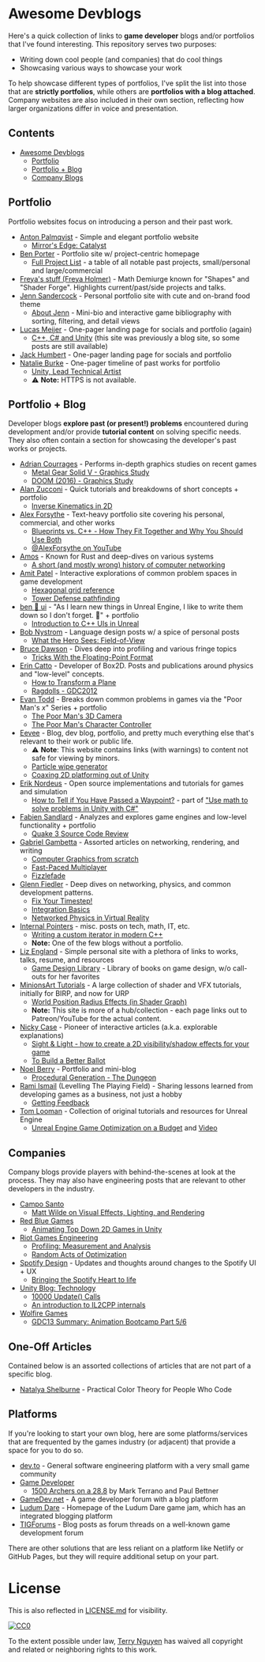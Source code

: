 # Awesome Devblogs

Here's a quick collection of links to **game developer** blogs and/or portfolios
that I've found interesting. This repository serves two purposes:

- Writing down cool people (and companies) that do cool things
- Showcasing various ways to showcase your work

To help showcase different types of portfolios, I've split the list into those
that are **strictly portfolios**, while others are **portfolios with a blog
attached**. Company websites are also included in their own section, reflecting
how larger organizations differ in voice and presentation.

## Contents

- [Awesome Devblogs](#awesome-devblogs)
  - [Portfolio](#portfolio)
  - [Portfolio + Blog](#portfolio--blog)
  - [Company Blogs](#companies)

## Portfolio

Portfolio websites focus on introducing a person and their past work.

- [Anton Palmqvist](https://antonpalmqvist.com/) - Simple and elegant portfolio website
  - [Mirror's Edge: Catalyst](https://antonpalmqvist.com/mirrorsedge)
- [Ben Porter](https://bp.io/) - Portfolio site w/ project-centric homepage
  - [Full Project List](https://bp.io/projects/) - a table of all notable past projects, small/personal and large/commercial
- [Freya's stuff (Freya Holmer)](https://acegikmo.com/) - Math Demiurge known for "Shapes" and "Shader Forge". Highlights current/past/side projects and talks.
- [Jenn Sandercock](https://jennsand.com/) - Personal portfolio site with cute and on-brand food theme
  - [About Jenn](https://jennsand.com/about/) - Mini-bio and interactive game bibliography with sorting, filtering, and detail views
- [Lucas Meijer](http://lucasmeijer.com/) - One-pager landing page for socials and portfolio (again)
  - [C++, C# and Unity](http://lucasmeijer.com/posts/cpp_unity/) (this site was previously a blog site, so some posts are still available)
- [Jack Humbert](https://jackhumbert.com/) - One-pager landing page for socials and portfolio
- [Natalie Burke](http://natbird.com/index.html) - One-pager timeline of past works for portfolio
  - [Unity, Lead Technical Artist](http://natbird.com/#unity)
  - :warning: **Note:** HTTPS is not available.

## Portfolio + Blog

Developer blogs **explore past (or present!) problems** encountered during
development and/or provide **tutorial content** on solving specific needs. They
also often contain a section for showcasing the developer's past works or
projects.

- [Adrian Courrages](http://www.adriancourreges.com/) - Performs in-depth graphics studies on recent games
  - [Metal Gear Solid V - Graphics Study](http://www.adriancourreges.com/blog/2017/12/15/mgs-v-graphics-study/)
  - [DOOM (2016) - Graphics Study](http://www.adriancourreges.com/blog/2016/09/09/doom-2016-graphics-study/)
- [Alan Zucconi](https://www.alanzucconi.com/) - Quick tutorials and breakdowns of short concepts + portfolio
  - [Inverse Kinematics in 2D](https://www.alanzucconi.com/2018/05/02/ik-2d-1/)
- [Alex Forsythe](https://awforsythe.com) - Text-heavy portfolio site covering his personal, commercial, and other works
  - [Blueprints vs. C++ - How They Fit Together and Why You Should Use Both](https://awforsythe.com/unreal/blueprints_vs_cpp/)
  - [@AlexForsythe on YouTube](https://www.youtube.com/@AlexForsythe)
- [Amos](https://fasterthanli.me/) - Known for Rust and deep-dives on various systems
  - [A short (and mostly wrong) history of computer networking](https://fasterthanli.me/blog/2019/making-our-own-ping/)
- [Amit Patel](https://www.redblobgames.com/) - Interactive explorations of common problem spaces in game development
  - [Hexagonal grid reference](https://www.redblobgames.com/grids/hexagons/)
  - [Tower Defense pathfinding](https://www.redblobgames.com/pathfinding/tower-defense/)
- [ben :seedling: ui](https://benui.ca/) - "As I learn new things in Unreal Engine, I like to write them down so I don't forget. :seedling:" + portfolio
  - [Introduction to C++ UIs in Unreal](https://benui.ca/unreal/ui-cpp-basics/)
- [Bob Nystrom](http://journal.stuffwithstuff.com/) - Language design posts w/ a spice of personal posts
  - [What the Hero Sees: Field-of-View](http://journal.stuffwithstuff.com/2015/09/07/what-the-hero-sees/)
- [Bruce Dawson](https://randomascii.wordpress.com/) - Dives deep into profiling and various fringe topics
  - [Tricks With the Floating-Point Format](https://randomascii.wordpress.com/2012/01/11/tricks-with-the-floating-point-format/)
- [Erin Catto](https://box2d.org/) - Developer of Box2D. Posts and publications around physics and "low-level" concepts.
  - [How to Transform a Plane](https://box2d.org/posts/2018/09/how-to-transform-a-plane/)
  - [Ragdolls - GDC2012](https://box2d.org/files/ErinCatto_Ragdolls_GDC2012.pdf)
- [Evan Todd](http://etodd.io/) - Breaks down common problems in games via the "Poor Man's _x_" Series + portfolio
  - [The Poor Man's 3D Camera](http://etodd.io/2017/11/28/poor-mans-3d-camera/)
  - [The Poor Man's Character Controller](http://etodd.io/2015/04/03/poor-mans-character-controller/)
- [Eevee](https://eev.ee/) - Blog, dev blog, portfolio, and pretty much everything else that's relevant to their work or public life.
  - :warning: **Note**: This website contains links (with warnings) to content not safe for viewing by minors.
  - [Particle wipe generator](https://eev.ee/release/2019/04/20/particle-wipe-generator/)
  - [Coaxing 2D platforming out of Unity](https://eev.ee/blog/2017/10/13/coaxing-2d-platforming-out-of-unity/)
- [Erik Nordeus](https://www.habrador.com/tutorials/) - Open source implementations and tutorials for games and simulation
  - [How to Tell if You Have Passed a Waypoint?](https://www.habrador.com/tutorials/math/2-passed-waypoint/) - part of ["Use math to solve problems in Unity with C#"](https://www.habrador.com/tutorials/math/)
- [Fabien Sandlard](http://fabiensanglard.net/) - Analyzes and explores game engines and low-level functionality + portfolio
  - [Quake 3 Source Code Review](http://fabiensanglard.net/quake3/index.php) 
- [Gabriel Gambetta](http://www.gabrielgambetta.com/) - Assorted articles on networking, rendering, and writing
  - [Computer Graphics from scratch](http://www.gabrielgambetta.com/computer-graphics-from-scratch/introduction.html)
  - [Fast-Paced Multiplayer](http://www.gabrielgambetta.com/client-server-game-architecture.html)
  - [Fizzlefade](http://fabiensanglard.net/fizzlefade/index.php)
- [Glenn Fiedler](https://gafferongames.com/) - Deep dives on networking, physics, and common development patterns.
  - [Fix Your Timestep!](https://gafferongames.com/post/fix_your_timestep/)
  - [Integration Basics](https://gafferongames.com/post/integration_basics/)
  - [Networked Physics in Virtual Reality](https://gafferongames.com/post/networked_physics_in_virtual_reality/)
- [Internal Pointers](https://www.internalpointers.com/) - misc. posts on tech, math, IT, etc.
  - [Writing a custom iterator in modern C++](https://www.internalpointers.com/post/writing-custom-iterators-modern-cpp)
  - **Note:** One of the few blogs without a portfolio.
- [Liz England](https://lizengland.com/blog/) - Simple personal site with a plethora of links to works, talks, resume, and resources
  - [Game Design Library](https://lizengland.com/blog/game-design-library/) - Library of books on game design, w/o call-outs for her favorites
- [MinionsArt Tutorials](https://minionsart.github.io/tutorials/) - A large collection of shader and VFX tutorials, initially for BIRP, and now for URP
  - [World Position Radius Effects (in Shader Graph)](https://www.patreon.com/posts/26438849)
  - **Note:** This site is more of a hub/collection - each page links out to Patreon/YouTube for the actual content.
- [Nicky Case](https://ncase.me/) - Pioneer of interactive articles (a.k.a. explorable explanations)
  - [Sight & Light - how to create a 2D visibility/shadow effects for your game](https://ncase.me/sight-and-light/)
  - [To Build a Better Ballot](https://ncase.me/ballot/)
- [Noel Berry](http://noelberry.ca/) - Portfolio and mini-blog
  - [Procedural Generation - The Dungeon](http://noelberry.ca/#thedungeons)
- [Rami Ismail](https://ltpf.ramiismail.com/) (Levelling The Playing Field) - Sharing lessons learned from developing games as a business, not just a hobby
  - [Getting Feedback](https://ltpf.ramiismail.com/feedback/)
- [Tom Looman](https://www.tomlooman.com) - Collection of original tutorials and resources for Unreal Engine
  - [Unreal Engine Game Optimization on a Budget](https://www.tomlooman.com/unrealengine-optimization-talk/) and [Video](https://youtu.be/G51QWcitCII)

## Companies

Company blogs provide players with behind-the-scenes at look at the process.
They may also have engineering posts that are relevant to other developers in
the industry.

- [Campo Santo](http://blog.camposanto.com/)
  - [Matt Wilde on Visual Effects, Lighting, and Rendering](http://blog.camposanto.com/post/171934927979/hi-im-matt-wilde-an-old-man-from-the-north-of)
- [Red Blue Games](https://blog.redbluegames.com/)
  - [Animating Top Down 2D Games in Unity](https://blog.redbluegames.com/animating-top-down-2d-games-in-unity-5e966b81790e)
- [Riot Games Engineering](https://engineering.riotgames.com/)
  - [Profiling: Measurement and Analysis](https://engineering.riotgames.com/news/profiling-measurement-and-analysis)
  - [Random Acts of Optimization](https://engineering.riotgames.com/news/random-acts-optimization)
- [Spotify Design](https://spotify.design) - Updates and thoughts around changes to the Spotify UI + UX
  - [Bringing the Spotify Heart to life](https://spotify.design/article/bringing-the-spotify-heart-to-life)
- [Unity Blog: Technology](https://blogs.unity3d.com/category/technology/page/3/)
  - [10000 Update() Calls](https://blogs.unity3d.com/2015/12/23/1k-update-calls/)
  - [An introduction to IL2CPP internals](https://blogs.unity3d.com/2015/05/06/an-introduction-to-ilcpp-internals/)
- [Wolfire Games](https://blog.wolfire.com)
  - [GDC13 Summary: Animation Bootcamp Part 5/6](https://blog.wolfire.com/2013/04/GDC13-Summary-Animation-Bootcamp-Part-5-6)

## One-Off Articles

Contained below is an assorted collections of articles that are not part of a
specific blog.

- [Natalya Shelburne](https://tallys.github.io/color-theory/) - Practical Color Theory for People Who Code

## Platforms

If you're looking to start your own blog, here are some platforms/services that
are frequented by the games industry (or adjacent) that provide a space for you
to do so.

- [dev.to](https://dev.to/) - General software engineering platform with a very small game community
- [Game Developer](https://www.gamedeveloper.com/blogs)
  - [1500 Archers on a 28.8](https://www.gamedeveloper.com/programming/1500-archers-on-a-28-8-network-programming-in-age-of-empires-and-beyond) by Mark Terrano and Paul Bettner
- [GameDev.net](https://www.gamedev.net/blogs/) - A game developer forum with a blog platform
- [Ludum Dare](ldjam.com) - Homepage of the Ludum Dare game jam, which has an integrated blogging platform
- [TIGForums](https://forums.tigsource.com/index.php?PHPSESSID=bg95kgih4qf945f5dfpv2oll97&board=27.0) - Blog posts as forum threads on a well-known game development forum

There are other solutions that are less reliant on a platform like Netlify or
GitHub Pages, but they will require additional setup on your part.

# License

This is also reflected in [LICENSE.md](LICENSE.md) for visibility.

[![CC0](http://mirrors.creativecommons.org/presskit/buttons/88x31/svg/cc-zero.svg)](https://creativecommons.org/publicdomain/zero/1.0/)

To the extent possible under law, [Terry Nguyen](https://terrehbyte.com) has
waived all copyright and related or neighboring rights to this work.
